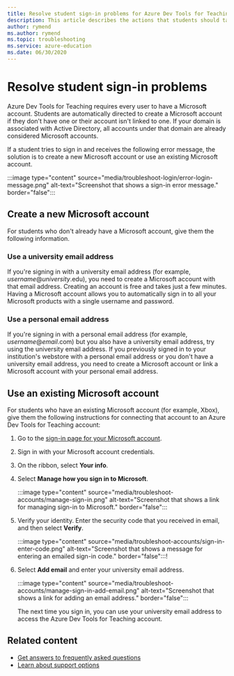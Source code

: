 ```yaml
---
title: Resolve student sign-in problems for Azure Dev Tools for Teaching
description: This article describes the actions that students should take if they get an error message when signing in to Azure Dev Tools for Teaching.
author: rymend
ms.author: rymend
ms.topic: troubleshooting
ms.service: azure-education
ms.date: 06/30/2020
---
```


# Resolve student sign-in problems

Azure Dev Tools for Teaching requires every user to have a Microsoft account. Students are automatically directed to create a Microsoft account if they don't have one or their account isn't linked to one. If your domain is associated with Active Directory, all accounts under that domain are already considered Microsoft accounts.

If a student tries to sign in and receives the following error message, the solution is to create a new Microsoft account or use an existing Microsoft account.

:::image type="content" source="media/troubleshoot-login/error-login-message.png" alt-text="Screenshot that shows a sign-in error message." border="false":::

## Create a new Microsoft account

For students who don't already have a Microsoft account, give them the following information.

### Use a university email address

If you're signing in with a university email address (for example, *username*@*university*.edu), you need to create a Microsoft account with that email address. Creating an account is free and takes just a few minutes. Having a Microsoft account allows you to automatically sign in to all your Microsoft products with a single username and password.

### Use a personal email address

If you're signing in with a personal email address (for example, *username*@*email*.com) but you also have a university email address, try using the university email address. If you previously signed in to your institution's webstore with a personal email address or you don't have a university email address, you need to create a Microsoft account or link a Microsoft account with your personal email address.

## Use an existing Microsoft account

For students who have an existing Microsoft account (for example, Xbox), give them the following instructions for connecting that account to an Azure Dev Tools for Teaching account:

1. Go to the [sign-in page for your Microsoft account](https://account.microsoft.com).
1. Sign in with your Microsoft account credentials.
1. On the ribbon, select **Your info**.

1. Select **Manage how you sign in to Microsoft**.

    :::image type="content" source="media/troubleshoot-accounts/manage-sign-in.png" alt-text="Screenshot that shows a link for managing sign-in to Microsoft." border="false":::

1. Verify your identity. Enter the security code that you received in email, and then select **Verify**.

    :::image type="content" source="media/troubleshoot-accounts/sign-in-enter-code.png" alt-text="Screenshot that shows a message for entering an emailed sign-in code." border="false":::!

1. Select **Add email** and enter your university email address.

    :::image type="content" source="media/troubleshoot-accounts/manage-sign-in-add-email.png" alt-text="Screenshot that shows a link for adding an email address." border="false":::

    The next time you sign in, you can use your university email address to access the Azure Dev Tools for Teaching account.

## Related content

- [Get answers to frequently asked questions](program-faq.yml)
- [Learn about support options](program-support.md)
